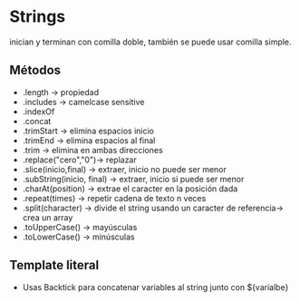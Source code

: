 # Strings

inician y terminan con comilla doble, también se puede usar comilla simple.

## Métodos

- .length -> propiedad
- .includes -> camelcase sensitive
- .indexOf
- .concat
- .trimStart -> elimina espacios inicio
- .trimEnd -> elimina espacios al final
- .trim -> elimina en ambas direcciones
- .replace("cero","0")-> replazar
- .slice(inicio,final) -> extraer, inicio no puede ser menor
- .subString(inicio, final) -> extraer, inicio si puede ser menor
- .charAt(position) -> extrae el caracter en la posición dada
- .repeat(times) -> repetir cadena de texto n veces
- .split(character) -> divide el string usando un caracter de referencia-> crea un array
- .toUpperCase() -> mayúsculas
- .toLowerCase() -> minúsculas

## Template literal

- Usas Backtick para concatenar variables al string junto con \${varialbe}
